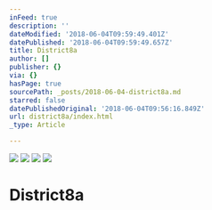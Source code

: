 ```yaml
---
inFeed: true
description: ''
dateModified: '2018-06-04T09:59:49.401Z'
datePublished: '2018-06-04T09:59:49.657Z'
title: District8a
author: []
publisher: {}
via: {}
hasPage: true
sourcePath: _posts/2018-06-04-district8a.md
starred: false
datePublishedOriginal: '2018-06-04T09:56:16.849Z'
url: district8a/index.html
_type: Article

---
```

![](https://imgflo.herokuapp.com/graph/2b2431f8e7ba7b0/9c866cfc6b192565155cc3bde0bff7c8/croprotate.png?cropheight=3385&cropwidth=2155&degrees=0&input=https%3A%2F%2Fthe-grid-user-content.s3-us-west-2.amazonaws.com%2Fd0a1e5b9-38b5-4cad-9e35-81d6d6dd6ba9.png&x=162&y=69)
![](https://imgflo.herokuapp.com/graph/2b2431f8e7ba7b0/1f733371022661b7842e713d790ed8e7/croprotate.png?cropheight=3508&cropwidth=2159&degrees=0&input=https%3A%2F%2Fthe-grid-user-content.s3-us-west-2.amazonaws.com%2F1bb604bf-9864-4a2f-962e-a9c3cb67a99e.png&x=162&y=0)
![](https://the-grid-user-content.s3-us-west-2.amazonaws.com/b38fa1e2-afeb-4987-b57c-fd49111ca7e6.png)
![](https://imgflo.herokuapp.com/graph/2b2431f8e7ba7b0/f51c200f4387731010ab18074c596bd0/croprotate.png?cropheight=3508&cropwidth=2145&degrees=0&input=https%3A%2F%2Fthe-grid-user-content.s3-us-west-2.amazonaws.com%2Fcdcd5220-3870-47e4-95d9-d1248a979bec.png&x=168&y=0)

# District8a